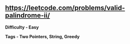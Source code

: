 ## https://leetcode.com/problems/valid-palindrome-ii/

**Difficulty - Easy**

**Tags - Two Pointers, String, Greedy**
